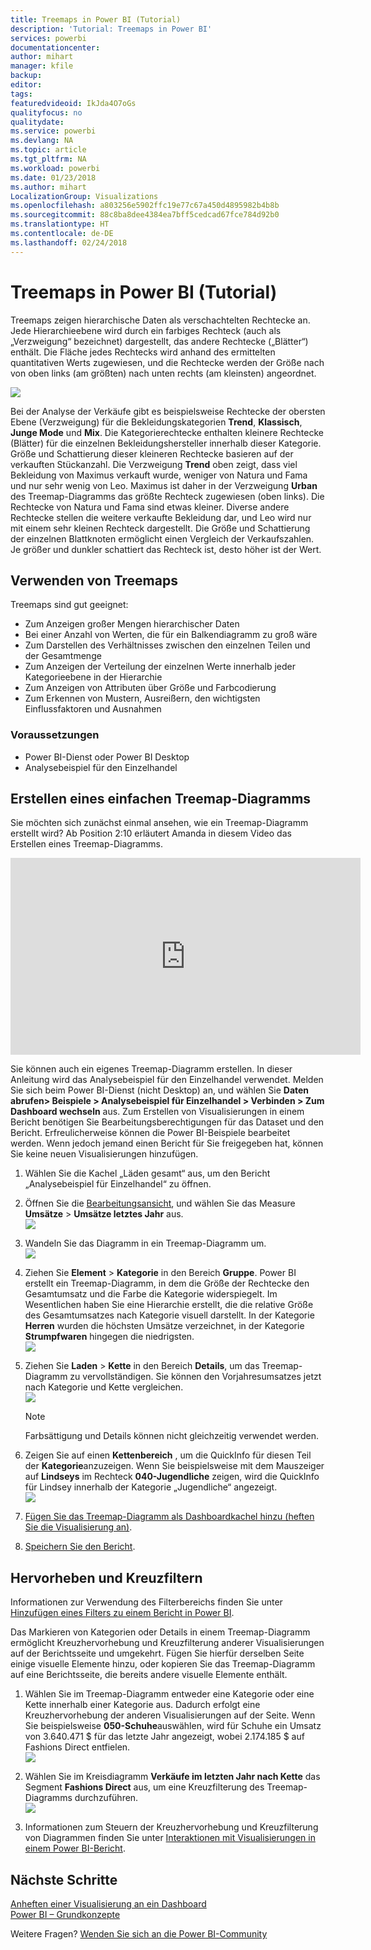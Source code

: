 ```yaml
---
title: Treemaps in Power BI (Tutorial)
description: 'Tutorial: Treemaps in Power BI'
services: powerbi
documentationcenter: 
author: mihart
manager: kfile
backup: 
editor: 
tags: 
featuredvideoid: IkJda4O7oGs
qualityfocus: no
qualitydate: 
ms.service: powerbi
ms.devlang: NA
ms.topic: article
ms.tgt_pltfrm: NA
ms.workload: powerbi
ms.date: 01/23/2018
ms.author: mihart
LocalizationGroup: Visualizations
ms.openlocfilehash: a803256e5902ffc19e77c67a450d4895982b4b8b
ms.sourcegitcommit: 88c8ba8dee4384ea7bff5cedcad67fce784d92b0
ms.translationtype: HT
ms.contentlocale: de-DE
ms.lasthandoff: 02/24/2018
---
```

# <a name="treemaps-in-power-bi-tutorial"></a>Treemaps in Power BI (Tutorial)
Treemaps zeigen hierarchische Daten als verschachtelten Rechtecke an.  Jede Hierarchieebene wird durch ein farbiges Rechteck (auch als „Verzweigung“ bezeichnet) dargestellt, das andere Rechtecke („Blätter“) enthält.  Die Fläche jedes Rechtecks wird anhand des ermittelten quantitativen Werts zugewiesen, und die Rechtecke werden der Größe nach von oben links (am größten) nach unten rechts (am kleinsten) angeordnet.

![](media/power-bi-visualization-treemaps/pbi-nancy_viz_treemap.png)

Bei der Analyse der Verkäufe gibt es beispielsweise Rechtecke der obersten Ebene (Verzweigung) für die Bekleidungskategorien **Trend**, **Klassisch**, **Junge Mode** und **Mix**.  Die Kategorierechtecke enthalten kleinere Rechtecke (Blätter) für die einzelnen Bekleidungshersteller innerhalb dieser Kategorie. Größe und Schattierung dieser kleineren Rechtecke basieren auf der verkauften Stückanzahl.  Die Verzweigung **Trend** oben zeigt, dass viel Bekleidung von Maximus verkauft wurde, weniger von Natura und Fama und nur sehr wenig von Leo.  Maximus ist daher in der Verzweigung **Urban** des Treemap-Diagramms das größte Rechteck zugewiesen (oben links). Die Rechtecke von Natura und Fama sind etwas kleiner. Diverse andere Rechtecke stellen die weitere verkaufte Bekleidung dar, und Leo wird nur mit einem sehr kleinen Rechteck dargestellt.  Die Größe und Schattierung der einzelnen Blattknoten ermöglicht einen Vergleich der Verkaufszahlen. Je größer und dunkler schattiert das Rechteck ist, desto höher ist der Wert.

## <a name="when-to-use-a-treemap"></a>Verwenden von Treemaps
Treemaps sind gut geeignet:

* Zum Anzeigen großer Mengen hierarchischer Daten
* Bei einer Anzahl von Werten, die für ein Balkendiagramm zu groß wäre
* Zum Darstellen des Verhältnisses zwischen den einzelnen Teilen und der Gesamtmenge
* Zum Anzeigen der Verteilung der einzelnen Werte innerhalb jeder Kategorieebene in der Hierarchie
* Zum Anzeigen von Attributen über Größe und Farbcodierung
* Zum Erkennen von Mustern, Ausreißern, den wichtigsten Einflussfaktoren und Ausnahmen

### <a name="prerequisites"></a>Voraussetzungen
 - Power BI-Dienst oder Power BI Desktop
 - Analysebeispiel für den Einzelhandel

## <a name="create-a-basic-treemap"></a>Erstellen eines einfachen Treemap-Diagramms
Sie möchten sich zunächst einmal ansehen, wie ein Treemap-Diagramm erstellt wird?  Ab Position 2:10 erläutert Amanda in diesem Video das Erstellen eines Treemap-Diagramms.

<iframe width="560" height="315" src="https://www.youtube.com/embed/IkJda4O7oGs" frameborder="0" allowfullscreen></iframe>

Sie können auch ein eigenes Treemap-Diagramm erstellen. In dieser Anleitung wird das Analysebeispiel für den Einzelhandel verwendet. Melden Sie sich beim Power BI-Dienst (nicht Desktop) an, und wählen Sie **Daten abrufen\> Beispiele \> Analysebeispiel für Einzelhandel \> Verbinden \> Zum Dashboard wechseln** aus. Zum Erstellen von Visualisierungen in einem Bericht benötigen Sie Bearbeitungsberechtigungen für das Dataset und den Bericht. Erfreulicherweise können die Power BI-Beispiele bearbeitet werden. Wenn jedoch jemand einen Bericht für Sie freigegeben hat, können Sie keine neuen Visualisierungen hinzufügen.

1. Wählen Sie die Kachel „Läden gesamt“ aus, um den Bericht „Analysebeispiel für Einzelhandel“ zu öffnen.    
2. Öffnen Sie die [Bearbeitungsansicht](service-interact-with-a-report-in-editing-view.md), und wählen Sie das Measure **Umsätze** > **Umsätze letztes Jahr** aus.   
   ![](media/power-bi-visualization-treemaps/treemapfirstvalue_new.png)   
3. Wandeln Sie das Diagramm in ein Treemap-Diagramm um.  
   ![](media/power-bi-visualization-treemaps/treemapconvertto_new.png)   
4. Ziehen Sie **Element** > **Kategorie** in den Bereich **Gruppe**. Power BI erstellt ein Treemap-Diagramm, in dem die Größe der Rechtecke den Gesamtumsatz und die Farbe die Kategorie widerspiegelt.  Im Wesentlichen haben Sie eine Hierarchie erstellt, die die relative Größe des Gesamtumsatzes nach Kategorie visuell darstellt.  In der Kategorie **Herren** wurden die höchsten Umsätze verzeichnet, in der Kategorie **Strumpfwaren** hingegen die niedrigsten.   
   ![](media/power-bi-visualization-treemaps/treemapcomplete_new.png)   
5. Ziehen Sie **Laden** > **Kette** in den Bereich **Details**, um das Treemap-Diagramm zu vervollständigen. Sie können den Vorjahresumsatzes jetzt nach Kategorie und Kette vergleichen.   
   ![](media/power-bi-visualization-treemaps/treemap_addgroup_new.png)
   
   > [!NOTE]
   > Farbsättigung und Details können nicht gleichzeitig verwendet werden.
   > 
   > 
5. Zeigen Sie auf einen **Kettenbereich** , um die QuickInfo für diesen Teil der **Kategorie**anzuzeigen.  Wenn Sie beispielsweise mit dem Mauszeiger auf **Lindseys** im Rechteck **040-Jugendliche** zeigen, wird die QuickInfo für Lindsey innerhalb der Kategorie „Jugendliche“ angezeigt.  
   ![](media/power-bi-visualization-treemaps/treemaphoverdetail_new.png)
6. [Fügen Sie das Treemap-Diagramm als Dashboardkachel hinzu (heften Sie die Visualisierung an)](service-dashboard-tiles.md). 
7. [Speichern Sie den Bericht](service-report-save.md).

## <a name="highlighting-and-cross-filtering"></a>Hervorheben und Kreuzfiltern
Informationen zur Verwendung des Filterbereichs finden Sie unter [Hinzufügen eines Filters zu einem Bericht in Power BI](power-bi-report-add-filter.md).

Das Markieren von Kategorien oder Details in einem Treemap-Diagramm ermöglicht Kreuzhervorhebung und Kreuzfilterung anderer Visualisierungen auf der Berichtsseite und umgekehrt. Fügen Sie hierfür derselben Seite einige visuelle Elemente hinzu, oder kopieren Sie das Treemap-Diagramm auf eine Berichtsseite, die bereits andere visuelle Elemente enthält.

1. Wählen Sie im Treemap-Diagramm entweder eine Kategorie oder eine Kette innerhalb einer Kategorie aus.  Dadurch erfolgt eine Kreuzhervorhebung der anderen Visualisierungen auf der Seite. Wenn Sie beispielsweise **050-Schuhe**auswählen, wird für Schuhe ein Umsatz von 3.640.471 $ für das letzte Jahr angezeigt, wobei 2.174.185 $ auf Fashions Direct entfielen.  
   ![](media/power-bi-visualization-treemaps/treemaphiliting.png)

2. Wählen Sie im Kreisdiagramm **Verkäufe im letzten Jahr nach Kette** das Segment **Fashions Direct** aus, um eine Kreuzfilterung des Treemap-Diagramms durchzuführen.  
   ![](media/power-bi-visualization-treemaps/treemapnoowl.gif)    

3. Informationen zum Steuern der Kreuzhervorhebung und Kreuzfilterung von Diagrammen finden Sie unter [Interaktionen mit Visualisierungen in einem Power BI-Bericht](service-reports-visual-interactions.md).

## <a name="next-steps"></a>Nächste Schritte
[Anheften einer Visualisierung an ein Dashboard](service-dashboard-pin-tile-from-report.md)  
[Power BI – Grundkonzepte](service-basic-concepts.md)  

Weitere Fragen? [Wenden Sie sich an die Power BI-Community](http://community.powerbi.com/)  

